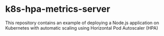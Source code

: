 # k8s-hpa-metrics-server
This repository contains an example of deploying a Node.js application on Kubernetes with automatic scaling using Horizontal Pod Autoscaler (HPA)
